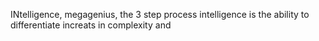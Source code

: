 INtelligence, megagenius, the 3 step process
intelligence is the ability to differentiate
increats in complexity and 